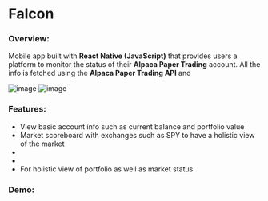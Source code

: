 # Falcon
### Overview:
Mobile app built with **React Native (JavaScript)** that provides users a platform to monitor the status of their **Alpaca Paper Trading** account. All the info is fetched using the **Alpaca Paper Trading API** and 

![image](https://user-images.githubusercontent.com/66835262/88583131-d1295f80-d01d-11ea-95f6-95d441c5884d.png)
![image](https://user-images.githubusercontent.com/66835262/88583177-ddadb800-d01d-11ea-830b-0c7623c2c783.png)


### Features:
* View basic account info such as current balance and portfolio value
* Market scoreboard with exchanges such as SPY to have a holistic view of the market
* 
* 
* For holistic view of portfolio as well as market status

### Demo:
